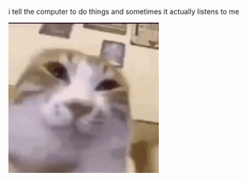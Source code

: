 i tell the computer to do things and sometimes it actually listens to me
<!--START_SECTION:update_image-->
<img src=https://raw.githubusercontent.com/sneakykestrel/sneakykestrel/main/.github/images/ears-pop.gif height="" width="300" align=left alt=kitty />
<!--END_SECTION:update_image-->

